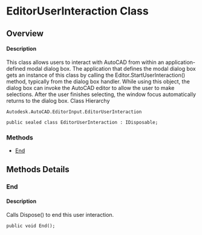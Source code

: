 # EditorUserInteraction Class

## Overview

#### Description
This class allows users to interact with AutoCAD from within an application-defined modal dialog box. The application that defines the modal dialog box gets an instance of this class by calling the Editor.StartUserInteraction() method, typically from the dialog box handler. While using this object, the dialog box can invoke the AutoCAD editor to allow the user to make selections. After the user finishes selecting, the window focus automatically returns to the dialog box.
Class Hierarchy
```text
Autodesk.AutoCAD.EditorInput.EditorUserInteraction
```

```text
public sealed class EditorUserInteraction : IDisposable;
```

### Methods

- [End](#end)


## Methods Details

### End

#### Description
Calls Dispose() to end this user interaction.
```text
public void End();
```
